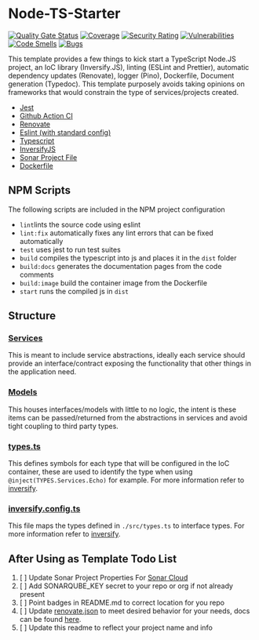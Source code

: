 # Node-TS-Starter

[![Quality Gate Status](https://sonarcloud.io/api/project_badges/measure?project=bryopsida_node-ts-starter&metric=alert_status)](https://sonarcloud.io/summary/new_code?id=bryopsida_node-ts-starter) [![Coverage](https://sonarcloud.io/api/project_badges/measure?project=bryopsida_node-ts-starter&metric=coverage)](https://sonarcloud.io/summary/new_code?id=bryopsida_node-ts-starter) [![Security Rating](https://sonarcloud.io/api/project_badges/measure?project=bryopsida_node-ts-starter&metric=security_rating)](https://sonarcloud.io/summary/new_code?id=bryopsida_node-ts-starter) [![Vulnerabilities](https://sonarcloud.io/api/project_badges/measure?project=bryopsida_node-ts-starter&metric=vulnerabilities)](https://sonarcloud.io/summary/new_code?id=bryopsida_node-ts-starter) [![Code Smells](https://sonarcloud.io/api/project_badges/measure?project=bryopsida_node-ts-starter&metric=code_smells)](https://sonarcloud.io/summary/new_code?id=bryopsida_node-ts-starter) [![Bugs](https://sonarcloud.io/api/project_badges/measure?project=bryopsida_node-ts-starter&metric=bugs)](https://sonarcloud.io/summary/new_code?id=bryopsida_node-ts-starter)

This template provides a few things to kick start a TypeScript Node.JS project, an IoC library (Inversify.JS), linting (ESLint and Prettier), automatic dependency updates (Renovate), logger (Pino), Dockerfile, Document generation (Typedoc). This template purposely avoids taking opinions on frameworks that would constrain the type of services/projects created.

- [Jest](https://github.com/facebook/jest)
- [Github Action CI](.github/workflows/ci.yaml)
- [Renovate](https://github.com/renovatebot/renovate)
- [Eslint (with standard config)](https://github.com/standard/eslint-config-standard)
- [Typescript](https://github.com/Microsoft/TypeScript)
- [InversifyJS](https://github.com/inversify/InversifyJS)
- [Sonar Project File](./sonar-project.properties)
- [Dockerfile](./Dockerfile)

## NPM Scripts

The following scripts are included in the NPM project configuration

- `lint`lints the source code using eslint
- `lint:fix` automatically fixes any lint errors that can be fixed automatically
- `test` uses jest to run test suites
- `build` compiles the typescript into js and places it in the `dist` folder
- `build:docs` generates the documentation pages from the code comments
- `build:image` build the container image from the Dockerfile
- `start` runs the compiled js in `dist`

## Structure

### [Services](./src/services/)

This is meant to include service abstractions, ideally each service should provide an interface/contract
exposing the functionality that other things in the application need.

### [Models](./src/models/)

This houses interfaces/models with little to no logic, the intent is these items can be passed/returned from the abstractions in services and avoid tight coupling to third party types.

### [types.ts](./src/types.ts)

This defines symbols for each type that will be configured in the IoC container, these are used to identify the type when using `@inject(TYPES.Services.Echo)` for example. For more information refer to [inversify](https://github.com/inversify/InversifyJS).

### [inversify.config.ts](./src/inversify.config.ts)

This file maps the types defined in `./src/types.ts` to interface types. For more information refer to [inversify](https://github.com/inversify/InversifyJS).

## After Using as Template Todo List

1. [ ] Update Sonar Project Properties For [Sonar Cloud](https://sonarcloud.io)
2. [ ] Add SONARQUBE_KEY secret to your repo or org if not already present
3. [ ] Point badges in README.md to correct location for you repo
4. [ ] Update [renovate.json](./renovate.json) to meet desired behavior for your needs, docs can be found [here](https://docs.renovatebot.com).
5. [ ] Update this readme to reflect your project name and info
